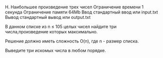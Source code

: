 
H. Наибольшее произведение трех чисел
Ограничение времени 	1 секунда
Ограничение памяти 	64Mb
Ввод 	стандартный ввод или input.txt
Вывод 	стандартный вывод или output.txt

В данном списке из n ≤ 105 целых чисел найдите три числа,произведение которых максимально.

Решение должно иметь сложность O(n), где n - размер списка.

Выведите три искомых числа в любом порядке. 